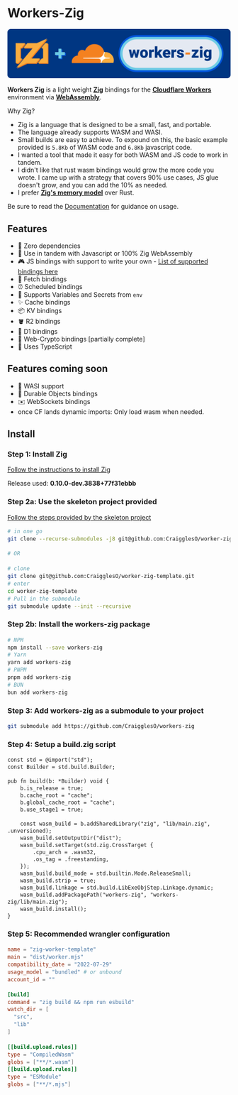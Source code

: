 # Workers-Zig

![workers-zig](.github/workers-zig.svg)

**Workers Zig** is a light weight [**Zig**](https://ziglang.org/) bindings for the [**Cloudflare Workers**](https://workers.cloudflare.com/) environment via [**WebAssembly**](https://webassembly.org/).

Why Zig?
* Zig is a language that is designed to be a small, fast, and portable.
* The language already supports WASM and WASI.
* Small builds are easy to achieve. To expound on this, the basic example provided is `5.8Kb` of WASM code and `6.8Kb` javascript code.
* I wanted a tool that made it easy for both WASM and JS code to work in tandem.
* I didn't like that rust wasm bindings would grow the more code you wrote. I came up with a strategy that covers 90% use cases, JS glue doesn't grow, and you can add the 10% as needed.
* I prefer [**Zig's memory model**](https://www.scattered-thoughts.net/writing/how-safe-is-zig/) over Rust.


Be sure to read the [Documentation](https://github.com/CraigglesO/workers-zig/tree/master/docs) for guidance on usage.

## Features

- 🔗 Zero dependencies
- 🤝 Use in tandem with Javascript or 100% Zig WebAssembly
- 🎮 JS bindings with support to write your own - [List of supported bindings here](https://github.com/CraigglesO/workers-zig/tree/master/docs/bindings)
- 📨 Fetch bindings
- ⏰ Scheduled bindings
- 🔑 Supports Variables and Secrets from `env`
- ✨ Cache bindings
- 📦 KV bindings
- 🪣 R2 bindings
- 💾 D1 bindings
- 🔐 Web-Crypto bindings [partially complete]
- 💪 Uses TypeScript

## Features coming soon

- 🗿 WASI support
- 📌 Durable Objects bindings
- ✉️ WebSockets bindings
- once CF lands dynamic imports: Only load wasm when needed.

## Install

### Step 1: Install Zig

[Follow the instructions to install Zig](https://ziglang.org/learn/getting-started/)

Release used: **0.10.0-dev.3838+77f31ebbb**

### Step 2a: Use the skeleton project provided

[Follow the steps provided by the skeleton project](https://github.com/CraigglesO/worker-zig-template)

```bash
# in one go
git clone --recurse-submodules -j8 git@github.com:CraigglesO/worker-zig-template.git

# OR

# clone
git clone git@github.com:CraigglesO/worker-zig-template.git
# enter
cd worker-zig-template
# Pull in the submodule
git submodule update --init --recursive
```

### Step 2b: Install the workers-zig package

```bash
# NPM
npm install --save workers-zig
# Yarn
yarn add workers-zig
# PNPM
pnpm add workers-zig
# BUN
bun add workers-zig
```

### Step 3: Add workers-zig as a submodule to your project

```bash
git submodule add https://github.com/CraigglesO/workers-zig
```

### Step 4: Setup a **build.zig** script

```zig
const std = @import("std");
const Builder = std.build.Builder;

pub fn build(b: *Builder) void {
    b.is_release = true;
    b.cache_root = "cache";
    b.global_cache_root = "cache";
    b.use_stage1 = true;

    const wasm_build = b.addSharedLibrary("zig", "lib/main.zig", .unversioned);
    wasm_build.setOutputDir("dist");
    wasm_build.setTarget(std.zig.CrossTarget {
        .cpu_arch = .wasm32,
        .os_tag = .freestanding,
    });
    wasm_build.build_mode = std.builtin.Mode.ReleaseSmall;
    wasm_build.strip = true;
    wasm_build.linkage = std.build.LibExeObjStep.Linkage.dynamic;
    wasm_build.addPackagePath("workers-zig", "workers-zig/lib/main.zig");
    wasm_build.install();
}
```

### Step 5: Recommended wrangler configuration

```toml
name = "zig-worker-template"
main = "dist/worker.mjs"
compatibility_date = "2022-07-29"
usage_model = "bundled" # or unbound
account_id = ""

[build]
command = "zig build && npm run esbuild"
watch_dir = [
  "src",
  "lib"
]

[[build.upload.rules]]
type = "CompiledWasm"
globs = ["**/*.wasm"]
[[build.upload.rules]]
type = "ESModule"
globs = ["**/*.mjs"]
```
